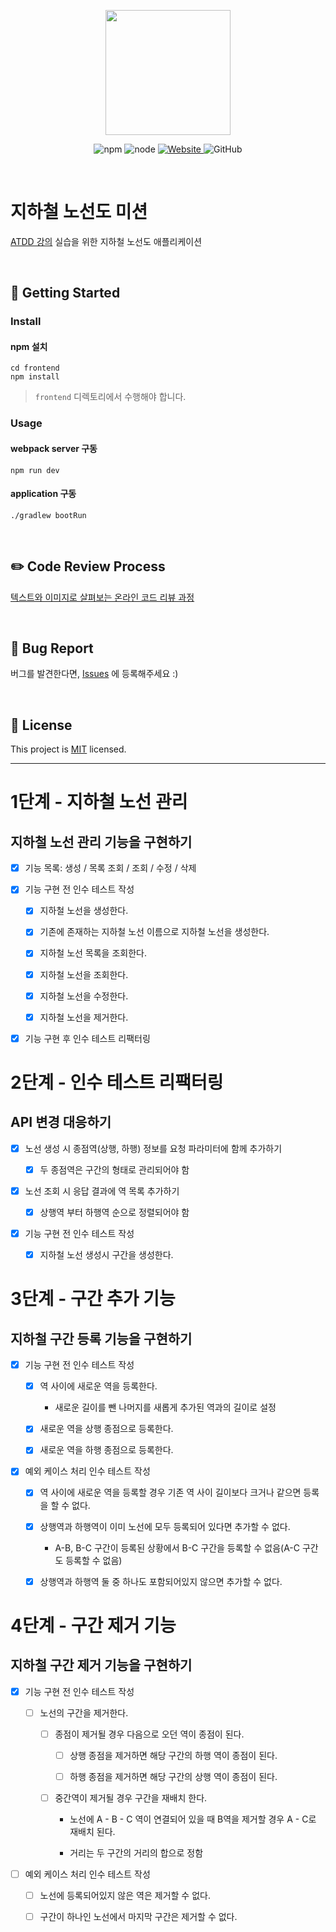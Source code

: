 <p align="center">
    <img width="200px;" src="https://raw.githubusercontent.com/woowacourse/atdd-subway-admin-frontend/master/images/main_logo.png"/>
</p>
<p align="center">
  <img alt="npm" src="https://img.shields.io/badge/npm-%3E%3D%205.5.0-blue">
  <img alt="node" src="https://img.shields.io/badge/node-%3E%3D%209.3.0-blue">
  <a href="https://edu.nextstep.camp/c/R89PYi5H" alt="nextstep atdd">
    <img alt="Website" src="https://img.shields.io/website?url=https%3A%2F%2Fedu.nextstep.camp%2Fc%2FR89PYi5H">
  </a>
  <img alt="GitHub" src="https://img.shields.io/github/license/next-step/atdd-subway-admin">
</p>

<br>

# 지하철 노선도 미션
[ATDD 강의](https://edu.nextstep.camp/c/R89PYi5H) 실습을 위한 지하철 노선도 애플리케이션

<br>

## 🚀 Getting Started

### Install
#### npm 설치
```
cd frontend
npm install
```
> `frontend` 디렉토리에서 수행해야 합니다.

### Usage
#### webpack server 구동
```
npm run dev
```
#### application 구동
```
./gradlew bootRun
```
<br>

## ✏️ Code Review Process
[텍스트와 이미지로 살펴보는 온라인 코드 리뷰 과정](https://github.com/next-step/nextstep-docs/tree/master/codereview)

<br>

## 🐞 Bug Report

버그를 발견한다면, [Issues](https://github.com/next-step/atdd-subway-admin/issues) 에 등록해주세요 :)

<br>

## 📝 License

This project is [MIT](https://github.com/next-step/atdd-subway-admin/blob/master/LICENSE.md) licensed.

---

# 1단계 - 지하철 노선 관리

## 지하철 노선 관리 기능을 구현하기

- [x] 기능 목록: 생성 / 목록 조회 / 조회 / 수정 / 삭제
    
- [x] 기능 구현 전 인수 테스트 작성

    - [x] 지하철 노선을 생성한다.

    - [x] 기존에 존재하는 지하철 노선 이름으로 지하철 노선을 생성한다.

    - [x] 지하철 노선 목록을 조회한다.

    - [x] 지하철 노선을 조회한다.

    - [x] 지하철 노선을 수정한다.

    - [x] 지하철 노선을 제거한다.

- [x] 기능 구현 후 인수 테스트 리팩터링

# 2단계 - 인수 테스트 리팩터링

## API 변경 대응하기

- [x] 노선 생성 시 종점역(상행, 하행) 정보를 요청 파라미터에 함께 추가하기

    - [x] 두 종점역은 구간의 형태로 관리되어야 함

- [x] 노선 조회 시 응답 결과에 역 목록 추가하기

    - [x] 상행역 부터 하행역 순으로 정렬되어야 함

- [x] 기능 구현 전 인수 테스트 작성

    - [x] 지하철 노선 생성시 구간을 생성한다.

# 3단계 - 구간 추가 기능

## 지하철 구간 등록 기능을 구현하기

- [x] 기능 구현 전 인수 테스트 작성

    - [x] 역 사이에 새로운 역을 등록한다.

        - 새로운 길이를 뺀 나머지를 새롭게 추가된 역과의 길이로 설정

    - [x] 새로운 역을 상행 종점으로 등록한다.

    - [x] 새로운 역을 하행 종점으로 등록한다.

- [x] 예외 케이스 처리 인수 테스트 작성

    - [x] 역 사이에 새로운 역을 등록할 경우 기존 역 사이 길이보다 크거나 같으면 등록을 할 수 없다.

    - [x] 상행역과 하행역이 이미 노선에 모두 등록되어 있다면 추가할 수 없다.

        - A-B, B-C 구간이 등록된 상황에서 B-C 구간을 등록할 수 없음(A-C 구간도 등록할 수 없음)

    - [x] 상행역과 하행역 둘 중 하나도 포함되어있지 않으면 추가할 수 없다.

# 4단계 - 구간 제거 기능

## 지하철 구간 제거 기능을 구현하기

- [x] 기능 구현 전 인수 테스트 작성

    - [ ] 노선의 구간을 제거한다.

        - [ ] 종점이 제거될 경우 다음으로 오던 역이 종점이 된다.

            - [ ] 상행 종점을 제거하면 해당 구간의 하행 역이 종점이 된다.

            - [ ] 하행 종점을 제거하면 해당 구간의 상행 역이 종점이 된다.

        - [ ] 중간역이 제거될 경우 구간을 재배치 한다.

            - 노선에 A - B - C 역이 연결되어 있을 때 B역을 제거할 경우 A - C로 재배치 된다.

            - 거리는 두 구간의 거리의 합으로 정함

- [ ] 예외 케이스 처리 인수 테스트 작성

    - [ ] 노선에 등록되어있지 않은 역은 제거할 수 없다.

    - [ ] 구간이 하나인 노선에서 마지막 구간은 제거할 수 없다.
